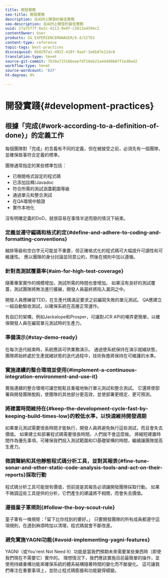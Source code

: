 ```yaml
---
title: 開發實務
seo-title: 開發實務
description: 在AEM上開發的最佳實務
seo-description: 在AEM上開發的最佳實務
uuid: 27a75f7f-6e2c-4113-9e9f-c5013a4594c2
contentOwner: User
products: SG_EXPERIENCEMANAGER/6.4/SITES
content-type: reference
topic-tags: best-practices
discoiquuid: 8b0297a1-d922-410f-9aaf-3a6b87e11dc0
translation-type: tm+mt
source-git-commit: 7b39a715166eeefdf20eb22a4449068ff1ed0e42
workflow-type: tm+mt
source-wordcount: '637'
ht-degree: 0%

---
```



# 開發實踐{#development-practices}

## 根據「完成{#work-according-to-a-definition-of-done}」的定義工作

每個團隊對「完成」的含義有不同的定義，但在被接受之前，必須先有一個團隊，並確保故事符合定義的標準。

團隊通常指定的某些標準包括：

* 已檢閱格式設定的程式碼
* 已添加註釋/Javadoc
* 符合所需的測試涵蓋範圍等級
* 通過單元和整合測試
* 在QA環境中驗證
* 實作本地化

沒有明確定義的DoD，就很容易在事情半途而廢的情況下結束。

### 定義並遵守編碼和格式約定{#define-and-adhere-to-coding-and-formatting-conventions}

縮排等級和空白字元可能並不重要，但正確格式化的程式碼可大幅提升可讀性和可維護性。 應以團隊的身分討論並同意公約，然後在規則中加以遵循。

### 針對高測試覆蓋率{#aim-for-high-test-coverage}

隨著專案實作的規模增加，測試所需的時間也會增加。 如果沒有良好的測試覆蓋，測試團隊將無法進行擴展，開發人員最終將陷入漏洞之中。

開發人員應練習TDD，在生產代碼滿足要求之前編寫失敗的單元測試。 QA應建立一組自動驗收測試，以確保系統在高層正常運作。

有自訂的架構，例如Jackalope和Prosper，可讓對JCR API的嘲弄更簡單，以確保開發人員在編寫單元測試時的生產力。

### 準備演示{#stay-demo-ready}

在每次迭代結束時，系統應該可供業務演示。 通過使系統保持在演示就緒狀態，團隊將始終處於生產就緒狀態的迭代過程中，技術負擔將保持在可維護的水準。

### 實施連續的整合環境並使用{#implement-a-continuous-integration-environment-and-use-it}

實施連續的整合環境可讓您輕鬆且重複地執行單元測試和整合測試。 它還將使部署與開發團隊脫鈎，使團隊的其他部分更高效，並使部署更穩定、更可預測。

### 將建置時間維持在{#keep-the-development-cycle-fast-by-keeping-build-times-low}的較低水準，以快速維持開發週期

如果單元測試需要很長時間才能執行，開發人員將避免執行這些測試，而且會失去價值。 如果建立和部署程式碼需要很長時間，人們就不會這麼做。 將縮短建置時間作為優先事項，可確保我們投入測試範圍和CI基礎架構的時間，繼續讓團隊提高生產力。

### 微調聲納和其他靜態程式碼分析工具，並對其報表{#fine-tune-sonar-and-other-static-code-analysis-tools-and-act-on-their-reports}採取行動

程式碼分析工具可能很有價值，但前提是其報告必須讓開發團隊採取行動。 如果不微調這些工具提供的分析，它們產生的建議將不相關，而會失去價值。

### 遵循童子軍規則{#follow-the-boy-scout-rule}

童子軍有一條規矩：「留下比你找到的要好。」 只要開發團隊的所有成員都遵守這項規則，在遇到麻煩時加以清理，程式碼就會不斷改進。

### 避免實施YAGNI功能{#avoid-implementing-yagni-features}

YAGNI（或You&#39;rent Not Need It）功能是當我們預期未來需要某些東西時（即使我們現在不需要它）實作的。 理想情況下，我們應該實施目前最簡單的操作，並使用持續重構功能來確保系統的體系結構隨著時間的變化而不斷變化。 這可讓我們專注在重要事項上，並防止程式碼膨脹和功能變得蠕變。
